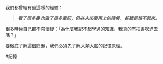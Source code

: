 我們都曾經有過這樣的經驗：

> **_看了很多書也做了很多筆記，但在未來要用上的時候，卻總是想不起來。_**

很多時候自己都不禁懷疑：「為什麼我記不起學過的知識，我真的有把書唸進去嗎？」

要徹底了解這個問題，我們必須先了解人類大腦的記憶原理。

#記憶